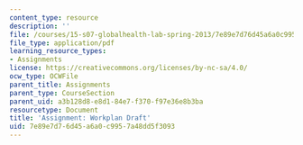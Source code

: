 ```yaml
---
content_type: resource
description: ''
file: /courses/15-s07-globalhealth-lab-spring-2013/7e89e7d76d45a6a0c9957a48dd5f3093_MIT15_S07S13_workplandraft.pdf
file_type: application/pdf
learning_resource_types:
- Assignments
license: https://creativecommons.org/licenses/by-nc-sa/4.0/
ocw_type: OCWFile
parent_title: Assignments
parent_type: CourseSection
parent_uid: a3b128d8-e8d1-84e7-f370-f97e36e8b3ba
resourcetype: Document
title: 'Assignment: Workplan Draft'
uid: 7e89e7d7-6d45-a6a0-c995-7a48dd5f3093
---
```

